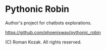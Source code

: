 # Pythonic Robin

Author's project for chatbots explorations.

https://github.com/phoenixway/pythonic_robin

(C) Roman Kozak. All rights reserved.  
